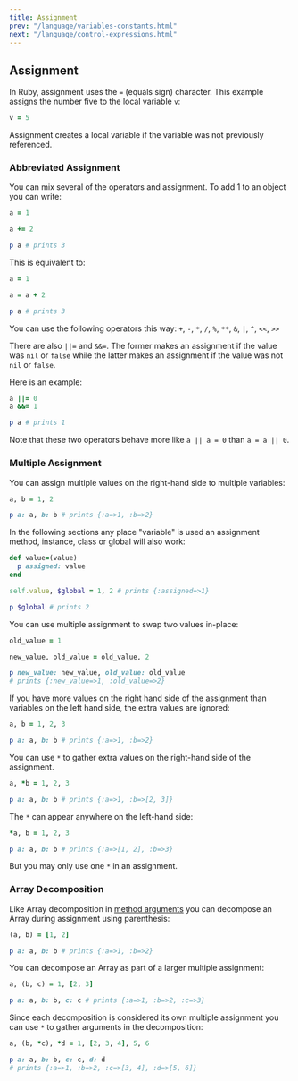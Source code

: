```yaml
---
title: Assignment
prev: "/language/variables-constants.html"
next: "/language/control-expressions.html"
---
```


## Assignment[](#assignment)

In Ruby, assignment uses the `=` (equals sign) character. This example
assigns the number five to the local variable `v`: 

```ruby
v = 5
```

Assignment creates a local variable if the variable was not previously
referenced.

### Abbreviated Assignment[](#abbreviated-assignment)

You can mix several of the operators and assignment. To add 1 to an
object you can write:


```ruby
a = 1

a += 2

p a # prints 3
```

This is equivalent to:


```ruby
a = 1

a = a + 2

p a # prints 3
```

You can use the following operators this way: `+`, `-`, `*`, `/`, `%`,
`**`, `&`, `|`, `^`, `<<`, `>>`

There are also `||=` and `&&=`. The former makes an assignment if the
value was `nil` or `false` while the latter makes an assignment if the
value was not `nil` or `false`.

Here is an example:


```ruby
a ||= 0
a &&= 1

p a # prints 1
```

Note that these two operators behave more like `a || a = 0` than `a = a
|| 0`.

### Multiple Assignment[](#multiple-assignment)

You can assign multiple values on the right-hand side to multiple
variables:


```ruby
a, b = 1, 2

p a: a, b: b # prints {:a=>1, :b=>2}
```

In the following sections any place "variable" is used an assignment
method, instance, class or global will also work:


```ruby
def value=(value)
  p assigned: value
end

self.value, $global = 1, 2 # prints {:assigned=>1}

p $global # prints 2
```

You can use multiple assignment to swap two values in-place:


```ruby
old_value = 1

new_value, old_value = old_value, 2

p new_value: new_value, old_value: old_value
# prints {:new_value=>1, :old_value=>2}
```

If you have more values on the right hand side of the assignment than
variables on the left hand side, the extra values are ignored:


```ruby
a, b = 1, 2, 3

p a: a, b: b # prints {:a=>1, :b=>2}
```

You can use `*` to gather extra values on the right-hand side of the
assignment.


```ruby
a, *b = 1, 2, 3

p a: a, b: b # prints {:a=>1, :b=>[2, 3]}
```

The `*` can appear anywhere on the left-hand side:


```ruby
*a, b = 1, 2, 3

p a: a, b: b # prints {:a=>[1, 2], :b=>3}
```

But you may only use one `*` in an assignment.

### Array Decomposition[](#array-decomposition)

Like Array decomposition in [method arguments](methods-def.md) you can
decompose an Array during assignment using parenthesis:


```ruby
(a, b) = [1, 2]

p a: a, b: b # prints {:a=>1, :b=>2}
```

You can decompose an Array as part of a larger multiple assignment:


```ruby
a, (b, c) = 1, [2, 3]

p a: a, b: b, c: c # prints {:a=>1, :b=>2, :c=>3}
```

Since each decomposition is considered its own multiple assignment you
can use `*` to gather arguments in the decomposition:


```ruby
a, (b, *c), *d = 1, [2, 3, 4], 5, 6

p a: a, b: b, c: c, d: d
# prints {:a=>1, :b=>2, :c=>[3, 4], :d=>[5, 6]}
```

